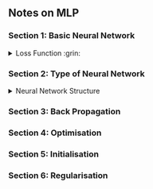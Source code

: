 ## Notes on MLP
### Section 1: Basic Neural Network

<details>
  <summary>Loss Function :grin:</summary>
  
The goal of supervised learning is to minimize the loss function
  1. Regression: the Mean Square Error (MSE) and Mean Absolute Error (MAE)
  2. Binary classification: the Binary Cross Entropy (BCE)
  3. Multi-class Classification: Categorical Cross Entropy (CCE)
  ![Image](https://github.com/YixinFan11/Machine-Learning/blob/master/MLP/images/loss_fun_1.png?raw=true)
</details>

### Section 2:  Type of Neural Network
<details>
  <summary>Neural Network Structure</summary>

 ![Image](https://github.com/YixinFan11/Machine-Learning/blob/master/MLP/images/fun_1.png?raw=true)
 
  Φ is activation function and output a is activation. Common activation function:
  
 ![Image](https://github.com/YixinFan11/Machine-Learning/blob/master/MLP/images/act_fun.png?raw=true)
 ![Image](https://github.com/YixinFan11/Machine-Learning/blob/master/MLP/images/act_fun_tab.png?raw=true)


</details>

### Section 3:  Back Propagation


### Section 4:  Optimisation

### Section 5:  Initialisation

### Section 6:  Regularisation

